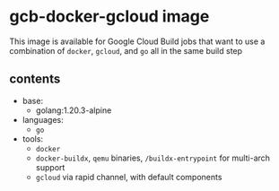 # gcb-docker-gcloud image

This image is available for Google Cloud Build jobs that want to use a
combination of `docker`, `gcloud`, and `go` all in the same build step

## contents

- base:
  - golang:1.20.3-alpine
- languages:
  - `go`
- tools:
  - `docker`
  - `docker-buildx`, `qemu` binaries, `/buildx-entrypoint` for multi-arch support
  - `gcloud` via rapid channel, with default components
